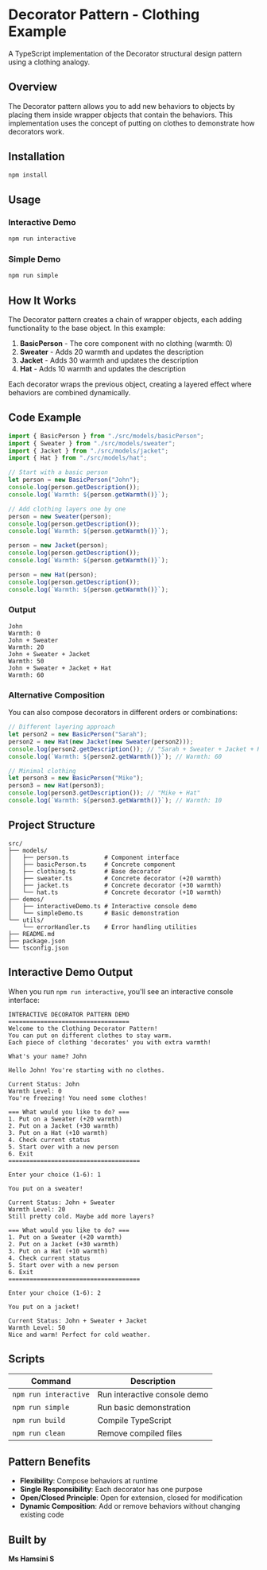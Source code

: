 # Decorator Pattern - Clothing Example

A TypeScript implementation of the Decorator structural design pattern using a clothing analogy.

## Overview

The Decorator pattern allows you to add new behaviors to objects by placing them inside wrapper objects that contain the behaviors. This implementation uses the concept of putting on clothes to demonstrate how decorators work.

## Installation

```bash
npm install
```

## Usage

### Interactive Demo
```bash
npm run interactive
```

### Simple Demo
```bash
npm run simple
```

## How It Works

The Decorator pattern creates a chain of wrapper objects, each adding functionality to the base object. In this example:

1. **BasicPerson** - The core component with no clothing (warmth: 0)
2. **Sweater** - Adds 20 warmth and updates the description
3. **Jacket** - Adds 30 warmth and updates the description  
4. **Hat** - Adds 10 warmth and updates the description

Each decorator wraps the previous object, creating a layered effect where behaviors are combined dynamically.

## Code Example

```typescript
import { BasicPerson } from "./src/models/basicPerson";
import { Sweater } from "./src/models/sweater";
import { Jacket } from "./src/models/jacket";
import { Hat } from "./src/models/hat";

// Start with a basic person
let person = new BasicPerson("John");
console.log(person.getDescription()); 
console.log(`Warmth: ${person.getWarmth()}`);

// Add clothing layers one by one
person = new Sweater(person);
console.log(person.getDescription());
console.log(`Warmth: ${person.getWarmth()}`);

person = new Jacket(person);
console.log(person.getDescription());
console.log(`Warmth: ${person.getWarmth()}`);

person = new Hat(person);
console.log(person.getDescription());
console.log(`Warmth: ${person.getWarmth()}`);
```

### Output

```
John
Warmth: 0
John + Sweater
Warmth: 20
John + Sweater + Jacket
Warmth: 50
John + Sweater + Jacket + Hat
Warmth: 60
```

### Alternative Composition

You can also compose decorators in different orders or combinations:

```typescript
// Different layering approach
let person2 = new BasicPerson("Sarah");
person2 = new Hat(new Jacket(new Sweater(person2)));
console.log(person2.getDescription()); // "Sarah + Sweater + Jacket + Hat"
console.log(`Warmth: ${person2.getWarmth()}`); // Warmth: 60

// Minimal clothing
let person3 = new BasicPerson("Mike");
person3 = new Hat(person3);
console.log(person3.getDescription()); // "Mike + Hat"
console.log(`Warmth: ${person3.getWarmth()}`); // Warmth: 10
```

## Project Structure

```
src/
├── models/
│   ├── person.ts          # Component interface
│   ├── basicPerson.ts     # Concrete component
│   ├── clothing.ts        # Base decorator
│   ├── sweater.ts         # Concrete decorator (+20 warmth)
│   ├── jacket.ts          # Concrete decorator (+30 warmth)
│   └── hat.ts             # Concrete decorator (+10 warmth)
├── demos/
│   ├── interactiveDemo.ts # Interactive console demo
│   └── simpleDemo.ts      # Basic demonstration
└── utils/
    └── errorHandler.ts    # Error handling utilities
├── README.md
├── package.json
└── tsconfig.json
```

## Interactive Demo Output

When you run `npm run interactive`, you'll see an interactive console interface:

```
INTERACTIVE DECORATOR PATTERN DEMO
==================================
Welcome to the Clothing Decorator Pattern!
You can put on different clothes to stay warm.
Each piece of clothing 'decorates' you with extra warmth!

What's your name? John

Hello John! You're starting with no clothes.

Current Status: John
Warmth Level: 0
You're freezing! You need some clothes!

=== What would you like to do? ===
1. Put on a Sweater (+20 warmth)
2. Put on a Jacket (+30 warmth)
3. Put on a Hat (+10 warmth)
4. Check current status
5. Start over with a new person
6. Exit
=====================================

Enter your choice (1-6): 1

You put on a sweater!

Current Status: John + Sweater
Warmth Level: 20
Still pretty cold. Maybe add more layers?

=== What would you like to do? ===
1. Put on a Sweater (+20 warmth)
2. Put on a Jacket (+30 warmth)
3. Put on a Hat (+10 warmth)
4. Check current status
5. Start over with a new person
6. Exit
=====================================

Enter your choice (1-6): 2

You put on a jacket!

Current Status: John + Sweater + Jacket
Warmth Level: 50
Nice and warm! Perfect for cold weather.
```

## Scripts

| Command               | Description                  |
|----------------------|------------------------------|
| `npm run interactive`| Run interactive console demo |
| `npm run simple`     | Run basic demonstration      |
| `npm run build`      | Compile TypeScript           |
| `npm run clean`      | Remove compiled files        |

## Pattern Benefits

- **Flexibility**: Compose behaviors at runtime
- **Single Responsibility**: Each decorator has one purpose
- **Open/Closed Principle**: Open for extension, closed for modification
- **Dynamic Composition**: Add or remove behaviors without changing existing code

## Built by

**Ms Hamsini S**
